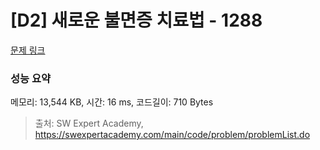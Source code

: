 # [D2] 새로운 불면증 치료법 - 1288 

[문제 링크](https://swexpertacademy.com/main/code/problem/problemDetail.do?contestProbId=AV18_yw6I9MCFAZN) 

### 성능 요약

메모리: 13,544 KB, 시간: 16 ms, 코드길이: 710 Bytes



> 출처: SW Expert Academy, https://swexpertacademy.com/main/code/problem/problemList.do